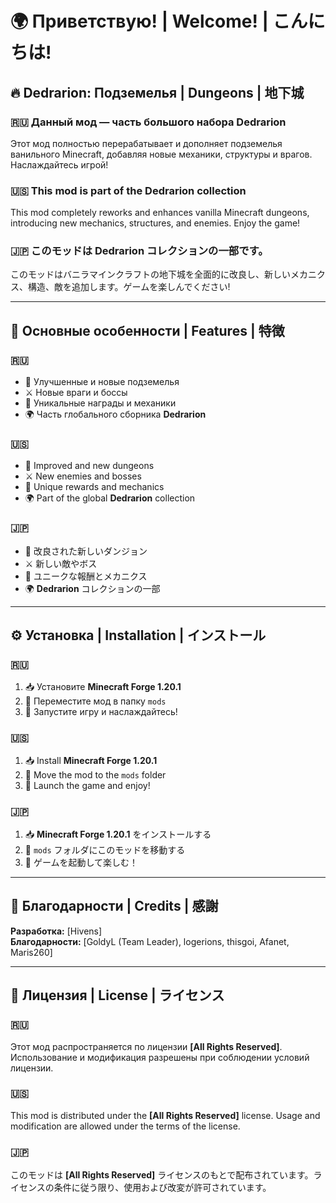 # 🌍 Приветствую! | Welcome! | こんにちは!

## 🔥 Dedrarion: Подземелья | Dungeons | 地下城

### 🇷🇺 Данный мод — часть большого набора **Dedrarion**
Этот мод полностью перерабатывает и дополняет подземелья ванильного Minecraft, добавляя новые механики, структуры и врагов. Наслаждайтесь игрой!

### 🇺🇸 This mod is part of the **Dedrarion** collection
This mod completely reworks and enhances vanilla Minecraft dungeons, introducing new mechanics, structures, and enemies. Enjoy the game!

### 🇯🇵 このモッドは **Dedrarion** コレクションの一部です。
このモッドはバニラマインクラフトの地下城を全面的に改良し、新しいメカニクス、構造、敵を追加します。ゲームを楽しんでください!

---

## 📌 Основные особенности | Features | 特徴

### 🇷🇺
- 🏰 Улучшенные и новые подземелья
- ⚔️ Новые враги и боссы
- 💎 Уникальные награды и механики
- 🌍 Часть глобального сборника **Dedrarion**

### 🇺🇸
- 🏰 Improved and new dungeons
- ⚔️ New enemies and bosses
- 💎 Unique rewards and mechanics
- 🌍 Part of the global **Dedrarion** collection

### 🇯🇵
- 🏰 改良された新しいダンジョン
- ⚔️ 新しい敵やボス
- 💎 ユニークな報酬とメカニクス
- 🌍 **Dedrarion** コレクションの一部

---

## ⚙️ Установка | Installation | インストール

### 🇷🇺
1. 📥 Установите **Minecraft Forge 1.20.1**
2. 📂 Переместите мод в папку `mods`
3. 🚀 Запустите игру и наслаждайтесь!

### 🇺🇸
1. 📥 Install **Minecraft Forge 1.20.1**
2. 📂 Move the mod to the `mods` folder
3. 🚀 Launch the game and enjoy!

### 🇯🇵
1. 📥 **Minecraft Forge 1.20.1** をインストールする
2. 📂 `mods` フォルダにこのモッドを移動する
3. 🚀 ゲームを起動して楽しむ！

---

## 🤝 Благодарности | Credits | 感謝
**Разработка:** [Hivens]  
**Благодарности:** [GoldyL (Team Leader), logerions, thisgoi, Afanet, Maris260]

---

## 📜 Лицензия | License | ライセンス

### 🇷🇺
Этот мод распространяется по лицензии **[All Rights Reserved]**. Использование и модификация разрешены при соблюдении условий лицензии.

### 🇺🇸
This mod is distributed under the **[All Rights Reserved]** license. Usage and modification are allowed under the terms of the license.

### 🇯🇵
このモッドは **[All Rights Reserved]** ライセンスのもとで配布されています。ライセンスの条件に従う限り、使用および改変が許可されています。  
